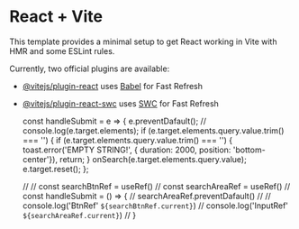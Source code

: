 # React + Vite

This template provides a minimal setup to get React working in Vite with HMR and some ESLint rules.

Currently, two official plugins are available:

- [@vitejs/plugin-react](https://github.com/vitejs/vite-plugin-react/blob/main/packages/plugin-react/README.md) uses [Babel](https://babeljs.io/) for Fast Refresh
- [@vitejs/plugin-react-swc](https://github.com/vitejs/vite-plugin-react-swc) uses [SWC](https://swc.rs/) for Fast Refresh


  const handleSubmit = e => {
    e.preventDafault();
    // console.log(e.target.elements);
    if (e.target.elements.query.value.trim() === '') {
    if (e.target.elements.query.value.trim() === '') {
      toast.error('EMPTY STRING!', {
      duration: 2000,
      position: 'bottom-center'}),
      return;
    }
    onSearch(e.target.elements.query.value);
    e.target.reset();
  };

    // // const searchBtnRef = useRef()
  // const searchAreaRef = useRef()
  //   const handleSubmit = () => {
  //     searchAreaRef.preventDafault()
  //     // console.log('BtnRef' `${searchBtnRef.current}`)
  //     console.log('InputRef' `${searchAreaRef.current}`)
  //   }